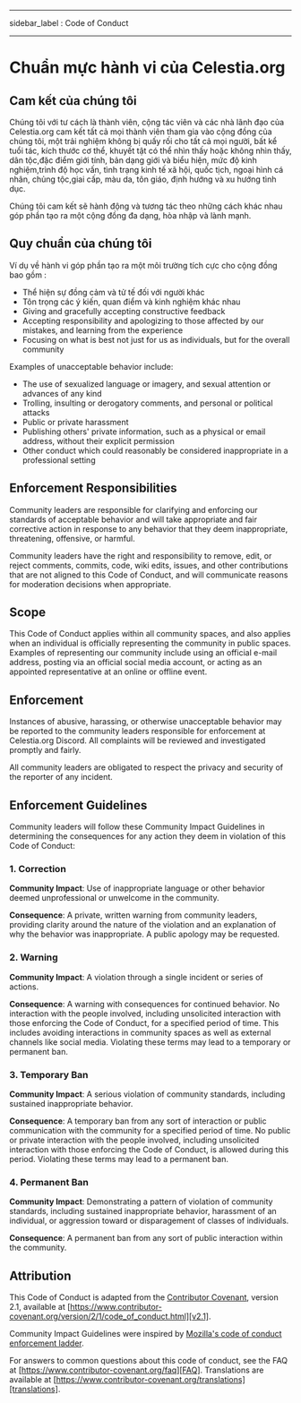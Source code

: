 - - -
sidebar_label : Code of Conduct
- - -

# Chuẩn mực hành vi của Celestia.org

## Cam kết của chúng tôi

Chúng tôi với tư cách là thành viên, cộng tác viên và các nhà lãnh đạo của Celestia.org cam kết tất cả mọi thành viên  tham gia vào cộng đồng của chúng tôi, một trải nghiệm không bị quấy rối cho tất cả mọi người, bất kể tuổi tác, kích thước cơ thể, khuyết tật có thể nhìn thấy hoặc không nhìn thấy, dân tộc,đặc điểm giới tính, bản dạng giới và biểu hiện, mức độ kinh nghiệm,trình độ học vấn, tình trạng kinh tế xã hội, quốc tịch, ngoại hình cá nhân, chủng tộc,giai cấp, màu da, tôn giáo, định hướng và xu hướng tình dục.

Chúng tôi cam kết sẽ hành động và tương tác theo những cách khác nhau góp phần tạo ra một cộng đồng đa dạng, hòa nhập và lành mạnh.

## Quy chuẩn của chúng tôi

Ví dụ về hành vi góp phần tạo ra một môi trường tích cực cho cộng đồng bao gồm :

* Thể hiện sự đồng cảm và tử tế đối với người khác
* Tôn trọng các ý kiến, quan điểm và kinh nghiệm khác nhau
* Giving and gracefully accepting constructive feedback
* Accepting responsibility and apologizing to those affected by our mistakes, and learning from the experience
* Focusing on what is best not just for us as individuals, but for the overall community

Examples of unacceptable behavior include:

* The use of sexualized language or imagery, and sexual attention or advances of any kind
* Trolling, insulting or derogatory comments, and personal or political attacks
* Public or private harassment
* Publishing others' private information, such as a physical or email address, without their explicit permission
* Other conduct which could reasonably be considered inappropriate in a professional setting

## Enforcement Responsibilities

Community leaders are responsible for clarifying and enforcing our standards of acceptable behavior and will take appropriate and fair corrective action in response to any behavior that they deem inappropriate, threatening, offensive, or harmful.

Community leaders have the right and responsibility to remove, edit, or reject comments, commits, code, wiki edits, issues, and other contributions that are not aligned to this Code of Conduct, and will communicate reasons for moderation decisions when appropriate.

## Scope

This Code of Conduct applies within all community spaces, and also applies when an individual is officially representing the community in public spaces. Examples of representing our community include using an official e-mail address, posting via an official social media account, or acting as an appointed representative at an online or offline event.

## Enforcement

Instances of abusive, harassing, or otherwise unacceptable behavior may be reported to the community leaders responsible for enforcement at Celestia.org Discord. All complaints will be reviewed and investigated promptly and fairly.

All community leaders are obligated to respect the privacy and security of the reporter of any incident.

## Enforcement Guidelines

Community leaders will follow these Community Impact Guidelines in determining the consequences for any action they deem in violation of this Code of Conduct:

### 1. Correction

**Community Impact**: Use of inappropriate language or other behavior deemed unprofessional or unwelcome in the community.

**Consequence**: A private, written warning from community leaders, providing clarity around the nature of the violation and an explanation of why the behavior was inappropriate. A public apology may be requested.

### 2. Warning

**Community Impact**: A violation through a single incident or series of actions.

**Consequence**: A warning with consequences for continued behavior. No interaction with the people involved, including unsolicited interaction with those enforcing the Code of Conduct, for a specified period of time. This includes avoiding interactions in community spaces as well as external channels like social media. Violating these terms may lead to a temporary or permanent ban.

### 3. Temporary Ban

**Community Impact**: A serious violation of community standards, including sustained inappropriate behavior.

**Consequence**: A temporary ban from any sort of interaction or public communication with the community for a specified period of time. No public or private interaction with the people involved, including unsolicited interaction with those enforcing the Code of Conduct, is allowed during this period. Violating these terms may lead to a permanent ban.

### 4. Permanent Ban

**Community Impact**: Demonstrating a pattern of violation of community standards, including sustained inappropriate behavior, harassment of an individual, or aggression toward or disparagement of classes of individuals.

**Consequence**: A permanent ban from any sort of public interaction within the community.

## Attribution

This Code of Conduct is adapted from the [Contributor Covenant][homepage], version 2.1, available at [https://www.contributor-covenant.org/version/2/1/code_of_conduct.html][v2.1].

Community Impact Guidelines were inspired by [Mozilla's code of conduct enforcement ladder][Mozilla CoC].

For answers to common questions about this code of conduct, see the FAQ at [https://www.contributor-covenant.org/faq][FAQ]. Translations are available at [https://www.contributor-covenant.org/translations][translations].

[homepage]: https://www.contributor-covenant.org
[v2.1]: https://www.contributor-covenant.org/version/2/1/code_of_conduct.html
[Mozilla CoC]: https://github.com/mozilla/diversity
[FAQ]: https://www.contributor-covenant.org/faq
[translations]: https://www.contributor-covenant.org/translations
